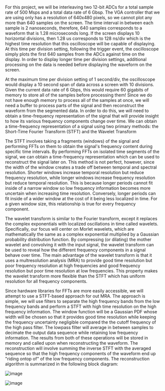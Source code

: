   For this project, we will be interleaving two 12-bit ADCs for a total sample rate of 500 Msps and a total data rate of 6 Gbsp. The VGA controller that we are using only has a resolution of 640x480 pixels, so we 
cannot plot any more than 640 samples on the screen. The time interval in between each sample is 2 nanoseconds, therefore, 640 samples corresponds to a waveform that is 1.28 microseconds long. If the screen 
displays 10 horizontal divisions, then 1.28 us corresponds to 128 ns/div which is the highest time resolution that this oscilloscope will be capable of displaying. At this time per division setting, following the trigger event, the oscilloscope simply 
plots the first 640 samples from the ADCs against time on the display. In order to display longer time per division settings, additional processing on the data is needed before 
displaying the waveform on the screen. 

At the maximum time per division setting of 1 second/div, the oscilloscope would display a 10 second span of data across a screen with 10 divisions. Given the current data rate of 6 Gbps, this would require 60 
gigabits of memory to store all of the samples before processing them! Since we do not have enough memory to process all of the samples at once, we will need a buffer to process parts of the signal and then reconstruct the waveform from the segmented data. In order to do this, we will need to obtain a time-frequency representation of the signal that will provide insight to how its various frequency components change over time. We can obtain a time-frequency representation of a signal using two primary methods: the Short-Time Fourier Transform (STFT) and the Wavelet Transform

The STFT involves taking a fragments (windows) of the signal and performing FFTs on them to obtain the signal's frequency content during specific time intervals. By performing FFTs on isolated time segments of the signal, we can obtain a time-frequency representation which can be used to reconstruct the signal later on. This method is not perfect, however, since the width of the window creates a trade off between temporal and spectral resolution. Shorter windows increase temporal resolution but reduce frequency resolution, while longer windows increase frequency resolution but reduce temporal resolution. This is because longer periods cannot fit inside of a narrow window so low frequency information becomes more uncertain when increasing time resolution. Conversely, longer periods can fit inside of a wider window at the cost of it being less localized in time. For a given window size, this relationship is true for every frequency component.

The wavelet transform is similar to the Fourier transform, except it replaces the complex exponentials with localized oscillations in time called wavelets. Specifically, our focus will center on Morlet wavelets, which are mathematically the same as a complex exponential multiplied by a Gaussian probability distribution function. By compressing (or dilating) the mother wavelet and convolving it with the input signal, the wavelet transform can be used to reveal how the different frequency components in a signal behave over time. The main advantage of the wavelet transform is that it uses a multresolution analysis (MRA) to provide good time resolution but poor frequency resolution at high frequencies and good frequency resolution but poor time resolution at low frequencies. This property makes the wavelet transform more flexible than the STFT which has uniform resolution for all frequency components. 

Since hardware libraries for FFTs are more easily accessible, we will attempt to use a STFT-based approach for out MRA. The approach is simple, we will use filters to separate the high frequency bands from the low frequency bands and perform a STFT with high time resolution on the high frequency information. The window function will be a Gaussian PDF whose width will be chosen so that it provides good time resolution while keeping the frequency uncertainty negligible compared the the cutoff frequency of the high pass filter. The lowpass filter will average in between samples to decimate the output data sequence while retaining low frequency information. The results from both of these operations will be stored in memory and called upon when reconstructing the waveform. The reconstruction will involve summing the inverse STFT with the averaged sequence so that the high frequency components of the waveform end up "riding ontop of" of the low frequency components. The reconstruction algorithm is summarized in the following block diagram:

![image](https://github.com/omarsbu/200-MHz-Bandwidth-Oscilloscope-/assets/99481191/c853a4ef-ea9e-4de7-b548-086e6c528210)













![image](https://github.com/omarsbu/200-MHz-Bandwidth-Oscilloscope-/assets/99481191/7df976c4-fa5d-4c9b-aff6-5b584a3c8429)
